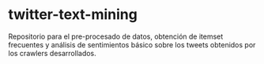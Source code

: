# twitter-text-mining
Repositorio para el pre-procesado de datos, obtención de itemset frecuentes y análisis de sentimientos básico sobre los tweets obtenidos por los crawlers desarrollados.
